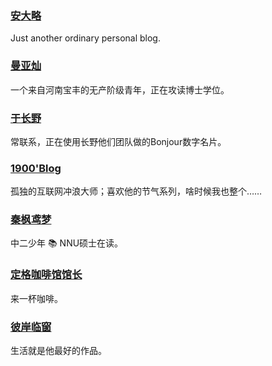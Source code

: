 ### [安大略](http://www.anandalue.com/)

Just another ordinary personal blog.

### [曼亚灿](https://manyacan.com/)

一个来自河南宝丰的无产阶级青年，正在攻读博士学位。

### [于长野](https://rabithua.club/)

常联系，正在使用长野他们团队做的Bonjour数字名片。

### [1900'Blog](http://1900.live/)

孤独的互联网冲浪大师；喜欢他的节气系列，啥时候我也整个……

### [秦枫鸢梦](https://blog.zwying.com/)

中二少年 📚 NNU硕士在读。

### [定格咖啡馆馆长](https://kaix.in/)

来一杯咖啡。

### [彼岸临窗](https://oneblogx.com/)

生活就是他最好的作品。
